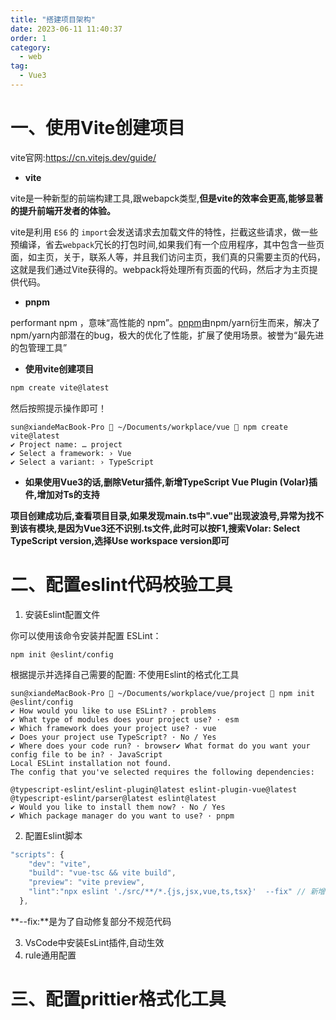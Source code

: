 ```yaml
---
title: "搭建项目架构"
date: 2023-06-11 11:40:37
order: 1
category:
  - web
tag:
  - Vue3
---
```


# 一、使用Vite创建项目

vite官网:https://cn.vitejs.dev/guide/

- **vite**

vite是一种新型的前端构建工具,跟webapck类型,**但是vite的效率会更高,能够显著的提升前端开发者的体验。**

vite是利用 `ES6` 的 `import`会发送请求去加载文件的特性，拦截这些请求，做一些预编译，省去`webpack`冗长的打包时间,如果我们有一个应用程序，其中包含一些页面，如主页，关于，联系人等，并且我们访问主页，我们真的只需要主页的代码，这就是我们通过Vite获得的。webpack将处理所有页面的代码，然后才为主页提供代码。

- **pnpm**

performant npm ，意味“高性能的 npm”。[pnpm](https://so.csdn.net/so/search?q=pnpm&spm=1001.2101.3001.7020)由npm/yarn衍生而来，解决了npm/yarn内部潜在的bug，极大的优化了性能，扩展了使用场景。被誉为“最先进的包管理工具”

- **使用vite创建项目**

```js
npm create vite@latest
```

然后按照提示操作即可！

```tsx
sun@xiandeMacBook-Pro  ~/Documents/workplace/vue  npm create vite@latest
✔ Project name: … project
✔ Select a framework: › Vue
✔ Select a variant: › TypeScript
```

- **如果使用Vue3的话,删除Vetur插件,新增TypeScript Vue Plugin (Volar)插件,增加对Ts的支持**

**项目创建成功后,查看项目目录,如果发现main.ts中".vue"出现波浪号,异常为找不到该有模块,是因为Vue3还不识别.ts文件,此时可以按F1,搜索Volar: Select TypeScript version,选择Use workspace version即可**

# 二、配置eslint代码校验工具

[EsLint官网链接]: https://zh-hans.eslint.org/docs/latest/use/getting-started

1. 安装Eslint配置文件

你可以使用该命令安装并配置 ESLint：

```shell
npm init @eslint/config
```

根据提示并选择自己需要的配置: 不使用Eslint的格式化工具

```shell
sun@xiandeMacBook-Pro  ~/Documents/workplace/vue/project  npm init @eslint/config
✔ How would you like to use ESLint? · problems
✔ What type of modules does your project use? · esm
✔ Which framework does your project use? · vue
✔ Does your project use TypeScript? · No / Yes
✔ Where does your code run? · browser✔ What format do you want your config file to be in? · JavaScript
Local ESLint installation not found.
The config that you've selected requires the following dependencies:

@typescript-eslint/eslint-plugin@latest eslint-plugin-vue@latest @typescript-eslint/parser@latest eslint@latest
✔ Would you like to install them now? · No / Yes
✔ Which package manager do you want to use? · pnpm
```

2. 配置Eslint脚本

[EsLint脚本配置文档]: https://zh-hans.eslint.org/docs/latest/use/command-line-interface

```js
"scripts": {
    "dev": "vite",
    "build": "vue-tsc && vite build",
    "preview": "vite preview",
    "lint":"npx eslint './src/**/*.{js,jsx,vue,ts,tsx}'  --fix" // 新增
  },
```

**--fix:**是为了自动修复部分不规范代码

3. VsCode中安装EsLint插件,自动生效
4. rule通用配置

# 三、配置prittier格式化工具